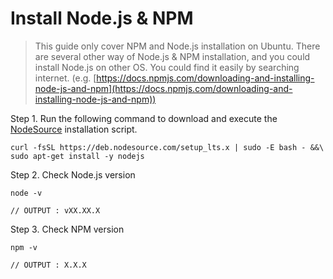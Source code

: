 # Install Node.js & NPM

> This guide only cover NPM and Node.js installation on Ubuntu. There are several other way of Node.js & NPM installation, and you could install Node.js on other OS. You could find it easily by searching internet. (e.g. [https://docs.npmjs.com/downloading-and-installing-node-js-and-npm](https://docs.npmjs.com/downloading-and-installing-node-js-and-npm))



Step 1. Run the following command to download and execute the [NodeSource](https://github.com/nodesource/distributions#deb) installation script.

```
curl -fsSL https://deb.nodesource.com/setup_lts.x | sudo -E bash - &&\
sudo apt-get install -y nodejs
```



Step 2. Check Node.js version

```
node -v

// OUTPUT : vXX.XX.X
```



Step 3. Check NPM version

```
npm -v

// OUTPUT : X.X.X
```

